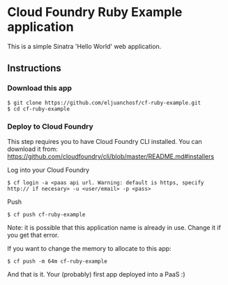Cloud Foundry Ruby Example application
===============

This is a simple Sinatra 'Hello World' web application.


## Instructions

### Download this app
```
$ git clone https://github.com/eljuanchosf/cf-ruby-example.git
$ cd cf-ruby-example
```

### Deploy to Cloud Foundry
This step requires you to have Cloud Foundry CLI installed. You can download it from: https://github.com/cloudfoundry/cli/blob/master/README.md#installers

Log into your Cloud Foundry
```
$ cf login -a <paas api url. Warning: default is https, specify http:// if necesary> -u <user/email> -p <pass>
```

Push
```
$ cf push cf-ruby-example
```
Note: it is possible that this application name is already in use. Change it if you get that error.

If you want to change the memory to allocate to this app:
```
$ cf push -m 64m cf-ruby-example
```

And that is it. Your (probably) first app deployed into a PaaS :)
